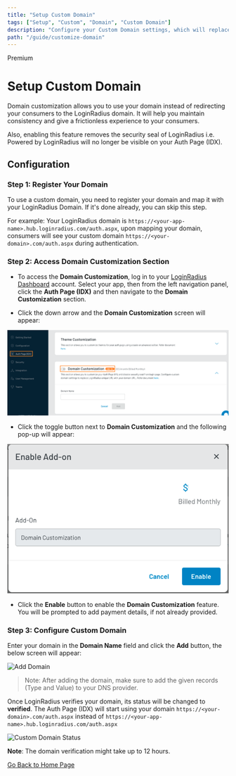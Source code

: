 ```yaml
---
title: "Setup Custom Domain"
tags: ["Setup", "Custom", "Domain", "Custom Domain"]
description: "Configure your Custom Domain settings, which will replace LoginRadius unique URL with your customized unique domain URL."
path: "/guide/customize-domain"
---
```


<span class="devloper-premium plan-tag">Premium</span>

# Setup Custom Domain

Domain customization allows you to use your domain instead of redirecting your consumers to the LoginRadius domain. It will help you maintain consistency and give a frictionless experience to your consumers.

 Also, enabling this feature removes the security seal of LoginRadius i.e.  Powered by LoginRadius will no longer be visible on your Auth Page (IDX).

## Configuration

### Step 1: Register Your Domain

To use a custom domain, you need to register your domain and map it with your LoginRadius Domain. If it's done already, you can skip this step.

For example: Your LoginRadius domain is `https://<your-app-name>.hub.loginradius.com/auth.aspx`, upon mapping your domain, consumers will see your custom domain `https://<your-domain>.com/auth.aspx` during authentication.


### Step 2: Access Domain Customization Section

- To access the **Domain Customization**, log in to your <a href="https://dashboard.loginradius.com/dashboard" target="_blank">LoginRadius Dashboard</a> account. Select your app, then from the left navigation panel, click the **Auth Page (IDX)** and then navigate to the **Domain Customization** section. 

- Click the down arrow and the **Domain Customization** screen will appear:

<img src="images/domainSelectNew.png" alt="Domain Customization" />

- Click the toggle button next to **Domain Customization** and the following pop-up will appear:

<img src="images/domainPopupNew.png" alt="Domain Popup" />

- Click the **Enable** button to enable the **Domain Customization** feature. You will be prompted to add payment details, if not already provided.


### Step 3: Configure Custom Domain

Enter your domain in the **Domain Name** field and click the **Add** button, the below screen will appear:


<img src="images/pendingverification1.png" alt="Add Domain" />


> Note: After adding the domain, make sure to add the given records (Type and Value) to your DNS provider.

Once LoginRadius verifies your domain, its status will be changed to **verified**. The Auth Page (IDX) will start using your domain `https://<your-domain>.com/auth.aspx` instead of `https://<your-app-name>.hub.loginradius.com/auth.aspx`



<img src="images/verificationsuccess.png" alt="Custom Domain Status" />

**Note**: The domain verification might take up to 12 hours.


[Go Back to Home Page](/)
